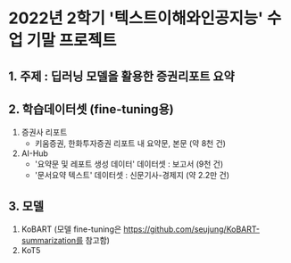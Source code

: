 # 2022년 2학기 '텍스트이해와인공지능' 수업 기말 프로젝트 
## 1. 주제 : 딥러닝 모델을 활용한 증권리포트 요약

## 2. 학습데이터셋 (fine-tuning용)
1) 증권사 리포트 
   - 키움증권, 한화투자증권 리포트 내 요약문, 본문 (약 8천 건)
2) AI-Hub 
   - '요약문 및 레포트 생성 데이터' 데이터셋 : 보고서 (9천 건)
   - '문서요약 텍스트' 데이터셋 : 신문기사-경제지 (약 2.2만 건)

## 3. 모델
1) KoBART (모델 fine-tuning은 https://github.com/seujung/KoBART-summarization를 참고함)
2) KoT5
